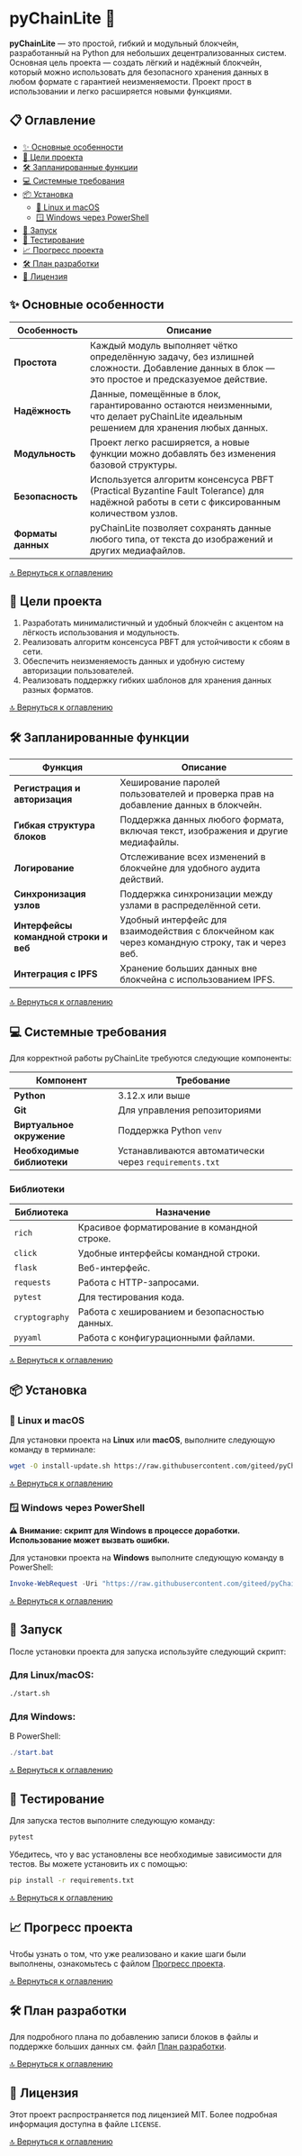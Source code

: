 
# pyChainLite 🚀

**pyChainLite** — это простой, гибкий и модульный блокчейн, разработанный на Python для небольших децентрализованных систем. Основная цель проекта — создать лёгкий и надёжный блокчейн, который можно использовать для безопасного хранения данных в любом формате с гарантией неизменяемости. Проект прост в использовании и легко расширяется новыми функциями.

## 📋 Оглавление

- [✨ Основные особенности](#-основные-особенности)
- [🎯 Цели проекта](#-цели-проекта)
- [🛠 Запланированные функции](#-запланированные-функции)
- [💻 Системные требования](#-системные-требования)
- [📦 Установка](#-установка)
  - [🐧 Linux и macOS](#-linux-и-macos)
  - [🪟 Windows через PowerShell](#windows-через-powershell)
- [🚀 Запуск](#запуск)
- [🧪 Тестирование](#тестирование)
- [📈 Прогресс проекта](#прогресс-проекта)
- [🛠 План разработки](#план-разработки)
- [📃 Лицензия](#-лицензия)

## ✨ Основные особенности

| Особенность      | Описание                                                                                                                                   |
|------------------|---------------------------------------------------------------------------------------------------------------------------------------------|
| **Простота**     | Каждый модуль выполняет чётко определённую задачу, без излишней сложности. Добавление данных в блок — это простое и предсказуемое действие. |
| **Надёжность**   | Данные, помещённые в блок, гарантированно остаются неизменными, что делает pyChainLite идеальным решением для хранения любых данных.        |
| **Модульность**  | Проект легко расширяется, а новые функции можно добавлять без изменения базовой структуры.                                                  |
| **Безопасность** | Используется алгоритм консенсуса PBFT (Practical Byzantine Fault Tolerance) для надёжной работы в сети с фиксированным количеством узлов.   |
| **Форматы данных** | pyChainLite позволяет сохранять данные любого типа, от текста до изображений и других медиафайлов.                                         |

[🔝 Вернуться к оглавлению](#-оглавление)

## 🎯 Цели проекта

1. Разработать минималистичный и удобный блокчейн с акцентом на лёгкость использования и модульность.
2. Реализовать алгоритм консенсуса PBFT для устойчивости к сбоям в сети.
3. Обеспечить неизменяемость данных и удобную систему авторизации пользователей.
4. Реализовать поддержку гибких шаблонов для хранения данных разных форматов.

[🔝 Вернуться к оглавлению](#-оглавление)

## 🛠 Запланированные функции

| Функция                                  | Описание                                                                                      |
|------------------------------------------|-----------------------------------------------------------------------------------------------|
| **Регистрация и авторизация**            | Хеширование паролей пользователей и проверка прав на добавление данных в блокчейн.             |
| **Гибкая структура блоков**              | Поддержка данных любого формата, включая текст, изображения и другие медиафайлы.              |
| **Логирование**                          | Отслеживание всех изменений в блокчейне для удобного аудита действий.                          |
| **Синхронизация узлов**                  | Поддержка синхронизации между узлами в распределённой сети.                                    |
| **Интерфейсы командной строки и веб**    | Удобный интерфейс для взаимодействия с блокчейном как через командную строку, так и через веб. |
| **Интеграция с IPFS**                    | Хранение больших данных вне блокчейна с использованием IPFS.                                   |

[🔝 Вернуться к оглавлению](#-оглавление)

## 💻 Системные требования

Для корректной работы pyChainLite требуются следующие компоненты:

| Компонент          | Требование                         |
|--------------------|------------------------------------|
| **Python**         | 3.12.x или выше                    |
| **Git**            | Для управления репозиториями       |
| **Виртуальное окружение** | Поддержка Python `venv` |
| **Необходимые библиотеки** | Устанавливаются автоматически через `requirements.txt` |

### Библиотеки

| Библиотека    | Назначение                                                                 |
|---------------|---------------------------------------------------------------------------|
| `rich`        | Красивое форматирование в командной строке.                              |
| `click`       | Удобные интерфейсы командной строки.                                     |
| `flask`       | Веб-интерфейс.                                                           |
| `requests`    | Работа с HTTP-запросами.                                                 |
| `pytest`      | Для тестирования кода.                                                   |
| `cryptography`| Работа с хешированием и безопасностью данных.                            |
| `pyyaml`      | Работа с конфигурационными файлами.                                      |

[🔝 Вернуться к оглавлению](#-оглавление)

## 📦 Установка

### 🐧 Linux и macOS

Для установки проекта на **Linux** или **macOS**, выполните следующую команду в терминале:

```bash
wget -O install-update.sh https://raw.githubusercontent.com/giteed/pyChainLite/main/install-update.sh && chmod +x install-update.sh && ./install-update.sh
```

[🔝 Вернуться к оглавлению](#-оглавление)

### 🪟 Windows через PowerShell

**⚠ Внимание: скрипт для Windows в процессе доработки. Использование может вызвать ошибки.**

Для установки проекта на **Windows** выполните следующую команду в PowerShell:

```powershell
Invoke-WebRequest -Uri "https://raw.githubusercontent.com/giteed/pyChainLite/refs/heads/main/install-update.ps1" -OutFile "install-update.ps1"; ./install-update.ps1
```

[🔝 Вернуться к оглавлению](#-оглавление)

## 🚀 Запуск

После установки проекта для запуска используйте следующий скрипт:

### Для Linux/macOS:

```bash
./start.sh
```

### Для Windows:

В PowerShell:

```powershell
./start.bat
```

[🔝 Вернуться к оглавлению](#-оглавление)

## 🧪 Тестирование

Для запуска тестов выполните следующую команду:

```bash
pytest
```

Убедитесь, что у вас установлены все необходимые зависимости для тестов. Вы можете установить их с помощью:

```bash
pip install -r requirements.txt
```

[🔝 Вернуться к оглавлению](#-оглавление)

## 📈 Прогресс проекта

Чтобы узнать о том, что уже реализовано и какие шаги были выполнены, ознакомьтесь с файлом [Прогресс проекта](docs/project-progress.md).

[🔝 Вернуться к оглавлению](#-оглавление)

## 🛠 План разработки

Для подробного плана по добавлению записи блоков в файлы и поддержке больших данных см. файл [План разработки](docs/development-plan.md).

[🔝 Вернуться к оглавлению](#-оглавление)

## 📃 Лицензия

Этот проект распространяется под лицензией MIT. Более подробная информация доступна в файле `LICENSE`.

[🔝 Вернуться к оглавлению](#-оглавление)

